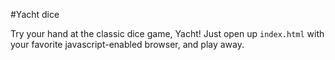 #Yacht dice

Try your hand at the classic dice game, Yacht! Just open up `index.html` with your favorite
javascript-enabled browser, and play away.
